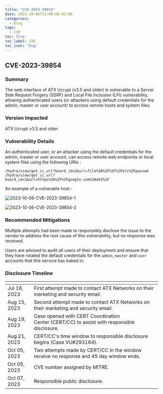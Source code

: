 ```yaml
---
title: "CVE-2023-39854"
date: 2023-10-06T13:00:00-01:00
categories:
  - blog
tags:
  - CVE
toc: True
toc_label: CVE
toc_icon: "bug"
---
```


## CVE-2023-39854


### Summary 
The web interface of ATX  Ucrypt (v3.5 and older) is vulnerable to a Server Side Request Forgery (SSRF) and Local File Inclusion (LFI) vulnerability, allowing authenticated users (or attackers using default credentials for the admin, master or user account) to access remote hosts and system files.


### Version Impacted 
ATX Ucrypt v3.5 and older


### Vulnerability Details 
An authenticated user, or an attacker using the default credentials for the admin, master or user account, can access remote web endpoints or local system files using the following URIs :
```
/hydra/view/get_cc_url?board_id=2&url=file%3A%2F%2F%2Fetc%2Fpasswd
/hydra/view/get_cc_url?board_id=1&url=https%3A%2F%2Fgoogle.com%3A443%2F
```


An example of a vulnerable host :

![2023-10-06-CVE-2023-39854-1](https://github.com/notnotnotveg/notnotnotveg.github.io/assets/65092714/d5109e45-d5bf-4549-af84-2dfa79f070b4)

![2023-10-06-CVE-2023-39854-2](https://github.com/notnotnotveg/notnotnotveg.github.io/assets/65092714/bda2e65d-033b-4067-87f0-6d9b023f5238)



### Recommended Mitigations 
Multiple attempts had been made to responsibly disclose the issue to the vendor to address the root cause of this vulnerability, but no response was received.

Users are advised to audit all users of their deployment and ensure that they have rotated the default credentials for the `admin`, `master` and `user` accounts that this service has baked in.


### Disclosure Timeline 

| <!-- -->    | <!-- -->    |
|---|---|
| Jul 18, 2023 | First attempt made to contact ATX Networks on their marketing and security email. |
| Aug 15, 2023 | Second attempt made to contact ATX Networks on their marketing and security email. |
| Aug 19, 2023 | Case opened with CERT Coordination Center (CERT/CC) to assist with responsible disclosure. |
| Aug 21, 2023 | CERT/CC's time window to responsible disclosure begins (Case VU#293164). |
| Oct 05, 2023 | Two attempts made by CERT/CC in the window receive no response and 45 day window ends. |
| Oct 05, 2023 | CVE number assigned by MITRE. |
| Oct 07, 2023 | Responsible public disclosure. |

